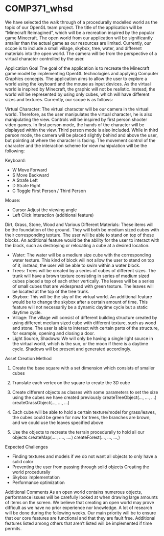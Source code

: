 # COMP371_whsd

We have selected the walk through of a procedurally modelled world as the topic of our OpenGL team project. The title of the application will be “Minecraft Reimagined”, which will be a recreation inspired by the popular game Minecraft. The open world from our application will be significantly smaller than the actual game as our resources are limited. Currently, our scope is to include a small village, skybox, tree, water, and different materials into the open world. The camera will be from the perspective of a virtual character controlled by the user.

Application Goal
The goal of the application is to recreate the Minecraft game model by implementing OpenGL technologies and applying Computer Graphics concepts. The application aims to allow the user to explore a world using the keyboard and the mouse as input devices. As the virtual world is inspired by Minecraft, the graphic will not be realistic. Instead, the world will be represented by using only cubes, which will have different sizes and textures. Currently, our scope is as follows:

Virtual Character: The virtual character will be our camera in the virtual world. Therefore, as the user manipulates the virtual character, he is also manipulating the view. Controls will be inspired by first person shooter video games. In first person mode, the hands of the character will be displayed within the view. Third person mode is also included. While in third person mode, the camera will be placed slightly behind and above the user, but pointing at where the character is facing. The movement control of the character and the interaction scheme for view manipulation will be the following:

Keyboard:
- W Move Forward
- S Move Backward
- A Strafe Left
- D Strafe Right
- C Toggle First Person / Third Person

Mouse:
- Cursor Adjust the viewing angle
- Left Click Interaction (additional feature)

Dirt, Grass, Stone, Wood and Various Different Materials: These items will be the foundation of the
ground. They will both be medium sized cubes with their corresponding texture. The user will be able to
stand on top of these blocks. An additional feature would be the ability for the user to interact with the
block, such as destroying or relocating a cube at a desired location.
- Water: The water will be a medium size cube with the corresponding water texture. This kind of block will not allow the user to stand on top of it, instead, the user will be able to swim within a water block.
- Trees: Trees will be created by a series of cubes of different sizes. The trunk will have a brown texture consisting in series of medium sized cubes placed a top of each other vertically. The leaves will be a series of small cubes that are widespread with green texture. The leaves will be located at the top of the tree trunk.
- Skybox: This will be the sky of the virtual world. An additional feature would be to change the skybox after a certain amount of time. This feature will not necessarily be a dynamic daytime cycle but a static daytime cycle. 
- Village: The village will consist of different building structure created by using different medium sized cube with different texture, such as wood and stone. The user is able to interact with certain parts of the structure, for example, opening and closing a door. 
- Light Source, Shadows: We will only be having a single light source in the virtual world, which is the sun, or the moon if there is a daytime cycle. Shadows will be present and generated accordingly.

Asset Creation Method

1) Create the base square with a set dimension which consists of smaller cubes

2) Translate each vertex on the square to create the 3D cube

3) Create different objects as classes with some parameters to set the size using the cubes we have created previously
createTreeObject(..., ..., ...)
createGrassObject(..., ..., ...)

4) Each cube will be able to hold a certain texture/model for grass/leaves, the cubes could be green for now for trees, the branches are brown, and we could use the leaves specified above

5) Use the objects to recreate the terrain procedurally to hold all our objects
createMap(...., …., ….)
createForest(..., ..., …,)

Expected Challenges
- Finding textures and models if we do not want all objects to only have a solid color 
- Preventing the user from passing through solid objects Creating the world procedurally
- Skybox implementation
- Performance optimization

Additional Comments
As an open world contains numerous objects, performance issues will be carefully looked at when drawing large amounts of items on the screen. We believe that creating an open world may prove difficult as we have no prior experience nor knowledge. A lot of research will be done during the following weeks. Our main priority will be to ensure that our core features are functional and that they are fault free. Additional features listed among others that aren’t listed will be implemented if time permits.

